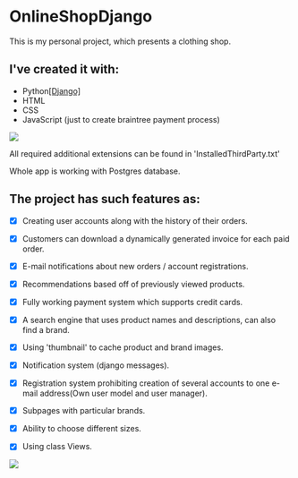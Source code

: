 # OnlineShopDjango

This is my personal project, which presents a clothing shop.

## I've created it with:
* Python[[Django]][djangolink]
* HTML
* CSS
* JavaScript (just to create braintree payment process)

![](media-readMe/1.gif)

All required additional extensions can be found in 'InstalledThirdParty.txt'

Whole app is working with Postgres database.


## The project has such features as:
- [x] Creating user accounts along with the history of their orders.
- [x] Customers can download a dynamically generated invoice for each paid order.
- [x] E-mail notifications about new orders / account registrations.
- [x] Recommendations based off of previously viewed products.
- [x] Fully working payment system which supports credit cards.
- [x] A search engine that uses product names and descriptions, can also find a brand.
- [x] Using 'thumbnail' to cache product and brand images.
- [x] Notification system (django messages).
- [x] Registration system prohibiting creation of several accounts to one e-mail address(Own user model and user manager).
- [x] Subpages with particular brands.
- [x] Ability to choose different sizes.
- [x] Using class Views.


![](media-readMe/2.gif)

[djangolink]: https://www.djangoproject.com/
